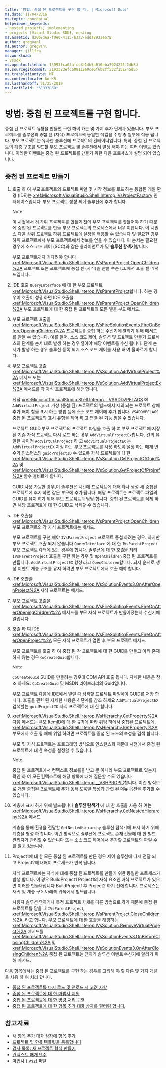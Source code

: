 ```yaml
---
title: '방법: 중첩 된 프로젝트를 구현 합니다. | Microsoft Docs'
ms.date: 11/04/2016
ms.topic: conceptual
helpviewer_keywords:
- nested projects, implementing
- projects [Visual Studio SDK], nesting
ms.assetid: d20b8d6a-f0e0-4115-b3a3-edda893ae678
author: gregvanl
ms.author: gregvanl
manager: jillfra
ms.workload:
- vssdk
ms.openlocfilehash: 13993fca03afce3e14b5a016eba7924226c24b8d
ms.sourcegitcommit: 2193323efc608118e0ce6f6b2ff532f158245d56
ms.translationtype: MT
ms.contentlocale: ko-KR
ms.lasthandoff: 01/25/2019
ms.locfileid: "55037839"
---
```

# <a name="how-to-implement-nested-projects"></a>방법: 중첩 된 프로젝트를 구현 합니다.

중첩 된 프로젝트 유형을 만들면 구현 해야 하는 몇 가지 추가 단계가 있습니다. 부모 프로젝트를 솔루션의 중첩 된 (자식) 프로젝트에 동일한 작업을 수행 중 일부에 적용 됩니다. 부모 프로젝트는 유사한 솔루션에 프로젝트의 컨테이너입니다. 특히, 중첩 된 프로젝트의 계층 구조를 빌드할 부모 프로젝트 및 솔루션에서 발생 해야 하는 여러 이벤트 있습니다. 이러한 이벤트는 중첩 된 프로젝트를 만들기 위한 다음 프로세스에 설명 되어 있습니다.

## <a name="create-nested-projects"></a>중첩 된 프로젝트 만들기

1.  호출 하 여 부모 프로젝트의 프로젝트 파일 및 시작 정보를 로드 하는 통합된 개발 환경 (IDE)는 <xref:Microsoft.VisualStudio.Shell.Interop.IVsProjectFactory> 인터페이스입니다. 부모 프로젝트 생성 되어 솔루션에 추가 합니다.

    > [!NOTE]
    > 이 시점에서 것 하위 프로젝트를 만들기 전에 부모 프로젝트를 만들어야 하기 때문에 중첩 된 프로젝트를 만들 부모 프로젝트의 프로세스에서 너무 이릅니다. 이 시퀀스 다음 상위 프로젝트 하위 프로젝트에 설정을 적용할 수 있습니다 및 필요한 경우 하위 프로젝트에서 부모 프로젝트에서 정보를 얻을 수 있습니다. 이 순서는 필요한 경우에 소스 코드 제어 (SCC)와 같은 클라이언트가 및 **솔루션 탐색기**합니다.

     부모 프로젝트까지 기다려야 합니다 <xref:Microsoft.VisualStudio.Shell.Interop.IVsParentProject.OpenChildren%2A> 프로젝트 또는 프로젝트에 중첩 된 (자식)을 만들 수는 IDE에서 호출 될 메서드입니다.

2.  IDE 호출 `QueryInterface` 에 대 한 부모 프로젝트 <xref:Microsoft.VisualStudio.Shell.Interop.IVsParentProject>합니다. 하는 경우이 호출이 성공 하면 IDE 호출을 <xref:Microsoft.VisualStudio.Shell.Interop.IVsParentProject.OpenChildren%2A> 부모 프로젝트에 대 한 중첩 된 프로젝트의 모든 열을 부모 메서드.

3.  부모 프로젝트 호출을 <xref:Microsoft.VisualStudio.Shell.Interop.IVsFireSolutionEvents.FireOnBeforeOpeningChildren%2A> 프로젝트를 중첩 하는 수신기에 알리기 위해 메서드를 만들 수 있습니다. 예를 들어, 소스 코드 제어, 솔루션 및 프로젝트 만들기 프로세스의 단계를 순서 대로 발생 하는 경우 알아야 해당 이벤트를 수신 됩니다. 단계 순서가 발생 하는 경우 솔루션 등록 되지 소스 코드 제어를 사용 하 여 올바르게 합니다.

4.  부모 프로젝트 호출 <xref:Microsoft.VisualStudio.Shell.Interop.IVsSolution.AddVirtualProject%2A> 메서드 또는 <xref:Microsoft.VisualStudio.Shell.Interop.IVsSolution.AddVirtualProjectEx%2A> 메서드를 각 자식 프로젝트에 해당 합니다.

     전달 <xref:Microsoft.VisualStudio.Shell.Interop.__VSADDVPFLAGS> 에 `AddVirtualProject` 가상 (중첩 된) 프로젝트의 빌드에서 제외 되는 프로젝트 창에 추가 해야 함을 표시 하는 방법 등에 소스 코드 제어에 추가 합니다. `VSADDVPFLAGS` 중첩 된 프로젝트의 표시 유형을 제어 하 고 연결 된 기능 임을 수 있습니다.

     프로젝트 GUID 부모 프로젝트의 프로젝트 파일을 호출 하 여 부모 프로젝트에 저장 된 기존 자식 프로젝트 다시 로드 하는 경우 `AddVirtualProjectEx`합니다. 간의 유일한 차이점 `AddVirtualProject` 하 고 `AddVirtualProjectEX` 는 `AddVirtualProjectEX` 지정 하는 부모 프로젝트를 사용 하도록 설정 하는 매개 변수가 인스턴스당 `guidProjectID` 수 있도록 자식 프로젝트에 대 한 <xref:Microsoft.VisualStudio.Shell.Interop.IVsSolution.GetProjectOfGuid%2A> 및 <xref:Microsoft.VisualStudio.Shell.Interop.IVsSolution.GetProjectOfProjref%2A> 함수 올바르게 합니다.

     GUID 사용 가능한 경우,이 솔루션은 시간에 프로젝트에 대해 하나 생성 새 중첩된 프로젝트에 추가 하면 같은 부모에 추가 됩니다. 해당 프로젝트는 프로젝트 파일의 GUID를 유지 하기 위해 부모 프로젝트의 담당 합니다. 중첩 된 프로젝트를 삭제 하면 해당 프로젝트에 대 한 GUID도 삭제할 수 있습니다.

5.  IDE 호출을 <xref:Microsoft.VisualStudio.Shell.Interop.IVsParentProject.OpenChildren> 부모 프로젝트의 각 자식 프로젝트에는 메서드.

     부모 프로젝트를 구현 해야 `IVsParentProject` 프로젝트 중첩 하려는 경우. 하지만 부모 프로젝트 호출 되지 않습니다 `QueryInterface` 에 대 한 `IVsParentProject` 부모 프로젝트 아래에 있는 경우에 합니다. 솔루션에 대 한 호출을 처리 `IVsParentProject` 호출을 구현 하는 경우 및 `OpenChildren` 중첩 된 프로젝트를 만듭니다. `AddVirtualProjectEX` 항상 라고 `OpenChildren`합니다. 되지 순서로 생성 이벤트 계층 구조를 유지 하려면 부모 프로젝트에서 호출 해야 합니다.

6.  IDE 호출을 <xref:Microsoft.VisualStudio.Shell.Interop.IVsSolutionEvents3.OnAfterOpenProject%2A> 자식 프로젝트는 메서드.

7.  부모 프로젝트 호출을 <xref:Microsoft.VisualStudio.Shell.Interop.IVsFireSolutionEvents.FireOnAfterOpeningChildren%2A> 메서드를 부모 자식 프로젝트가 만들어졌는지 수신기에 알립니다.

8.  호출 하 여 IDE <xref:Microsoft.VisualStudio.Shell.Interop.IVsFireSolutionEvents.FireOnAfterOpenProject%2A> 모든 자식 프로젝트가 열린 후 부모 프로젝트 메서드.

     부모 프로젝트를 호출 하 여 중첩 된 각 프로젝트에 대 한 GUID를 만들고 아직 존재 하지 않는 경우 `CoCreateGuid`합니다.

    > [!NOTE]
    > `CoCreateGuid` GUID를 만들려는 경우에 COM API 호출 됩니다. 자세한 내용은 참조 하세요. `CoCreateGuid` 및 MSDN 라이브러리의 Guid입니다.

     부모 프로젝트 다음에 IDE에서 열릴 때 검색할 프로젝트 파일에이 GUID를 저장 합니다. 호출을 관련 된 자세한 내용은 4 단계를 참조 하세요 `AddVirtualProjectEX` 검색할는 `guidProjectID` 자식 프로젝트에 대 한 합니다.

9. <xref:Microsoft.VisualStudio.Shell.Interop.IVsHierarchy.GetProperty%2A> 다음 메서드는 부모 ItemID에 대 한 규칙에 따라 위임 하에서 중첩된 프로젝트에. <xref:Microsoft.VisualStudio.Shell.Interop.IVsHierarchy.GetProperty%2A> 부모에서 호출 될 때에 위임 하려면 프로젝트를 중첩 된 노드의 속성을 검색 합니다.

     부모 및 자식 프로젝트는 프로그래밍 방식으로 인스턴스화 때문에 시점에서 중첩 된 프로젝트에 대 한 속성을 설정할 수 있습니다.

    > [!NOTE]
    > 중첩 된 프로젝트에서 컨텍스트 정보를을 받고 뿐 아니라 부모 프로젝트로 있는지 확인 하 여 모든 컨텍스트에 해당 항목에 대해 질문할 수도 있습니다 <xref:Microsoft.VisualStudio.Shell.Interop.__VSHPROPID>합니다. 이런 방식으로 개별 중첩된 프로젝트에 추가 동적 도움말 특성과 관련 된 메뉴 옵션을 추가할 수 있습니다.

10. 계층에 표시 하기 위해 빌드됩니다 **솔루션 탐색기** 에 대 한 호출을 사용 하 여는 <xref:Microsoft.VisualStudio.Shell.Interop.IVsHierarchy.GetNestedHierarchy%2A> 메서드.

     계층을 통해 환경을 전달할 `GetNestedHierarchy` 솔루션 탐색기에 표시 하기 위해 계층을 형성 하 합니다. 이런 방식으로 솔루션에 프로젝트 존재 건물에 대 한 빌드 관리자가 관리할 수 있습니다 또는 소스 코드 제어에서 추가할 프로젝트의 파일 수를 알고 있습니다.

11. Project1에 대 한 모든 중첩 된 프로젝트를 만든 경우 제어 솔루션에 다시 전달 되 고 Project2에 대해이 프로세스가 반복 됩니다.

     자식 프로젝트에는 자식에 대해 중첩 된 프로젝트를 만들기 위한 동일한 프로세스가 발생 합니다. 이 경우 BuildProject1 Project1의 자식 요소인 자식 프로젝트가 있으면 이러한 만들어집니다 BuildProject1 후 Project2 하기 전에 합니다. 프로세스는 재귀 및 계층 구조 아래쪽 위쪽에서 빌드됩니다.

     사용자 솔루션 닫히거나 특정 프로젝트 자체를 다른 방법으로 하기 때문에 중첩 된 프로젝트를 닫을 때 `IVsParentProject`, <xref:Microsoft.VisualStudio.Shell.Interop.IVsParentProject.CloseChildren%2A>, 라고 합니다. 부모 프로젝트에 대 한 호출을 래핑하는 <xref:Microsoft.VisualStudio.Shell.Interop.IVsSolution.RemoveVirtualProject%2A> 메서드를 <xref:Microsoft.VisualStudio.Shell.Interop.IVsSolutionEvents3.OnBeforeClosingChildren%2A> 및 <xref:Microsoft.VisualStudio.Shell.Interop.IVsSolutionEvents3.OnAfterClosingChildren%2A> 중첩 된 프로젝트는 닫히기 솔루션 이벤트 수신기에 알리기 위해 메서드.

다음 항목에서는 중첩 된 프로젝트를 구현 하는 경우를 고려해 야 할 다른 몇 가지 개념을 사용 하 여 처리 합니다.

- [중첩 된 프로젝트를 다시 로드 및 언로드 시 고려 사항](../../extensibility/internals/considerations-for-unloading-and-reloading-nested-projects.md)
- [중첩 된 프로젝트에 대 한 마법사 지원](../../extensibility/internals/wizard-support-for-nested-projects.md)
- [중첩 된 프로젝트에 대 한 명령 처리 구현](../../extensibility/internals/implementing-command-handling-for-nested-projects.md)
- [중첩 된 프로젝트에 대 한 항목 추가 대화 상자를 필터링 합니다.](../../extensibility/internals/filtering-the-additem-dialog-box-for-nested-projects.md)

## <a name="see-also"></a>참고자료

- [새 항목 추가 대화 상자에 항목 추가](../../extensibility/internals/adding-items-to-the-add-new-item-dialog-boxes.md)
- [프로젝트 및 항목 템플릿을 등록합니다](../../extensibility/internals/registering-project-and-item-templates.md)
- [검사 목록: 새 프로젝트 형식 만들기](../../extensibility/internals/checklist-creating-new-project-types.md)
- [컨텍스트 매개 변수](../../extensibility/internals/context-parameters.md)
- [마법사 (.vsz) 파일](../../extensibility/internals/wizard-dot-vsz-file.md)